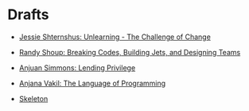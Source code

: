 # Drafts

* [Jessie Shternshus: Unlearning - The Challenge of Change](unlearning-the-challenge-of-change)
* [Randy Shoup: Breaking Codes, Building Jets, and Designing Teams](breaking-codes-building-jets-and-designing-teams)
* [Anjuan Simmons: Lending Privilege](lending-privilege)
* [Anjana Vakil: The Language of Programming](the-language-of-programming)

* [Skeleton](skeleton)

<!--

-->


